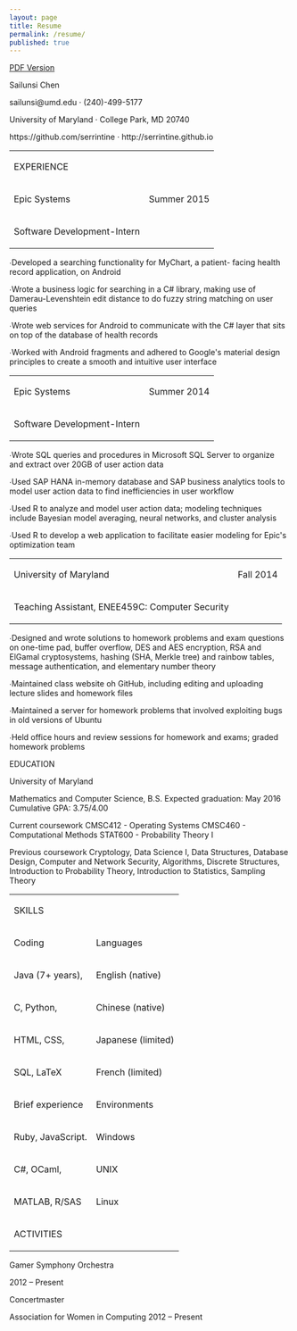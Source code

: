 ```yaml
---
layout: page
title: Resume
permalink: /resume/
published: true
---
```




<a href="{{ site.baseurl }}/assets/sailunsi-resume.pdf">PDF Version</a>

<DIV id="page_1">


<DIV id="id_1">
<P class="p0 ft0">Sailunsi Chen</P>
<P class="p1 ft2">sailunsi@umd.edu <SPAN class="ft1">· </SPAN><NOBR>(240)-499-5177</NOBR></P>
<P class="p2 ft2">University of Maryland <SPAN class="ft1">· </SPAN>College Park, MD 20740</P>
<P class="p3 ft2">https://github.com/serrintine <SPAN class="ft1">· </SPAN>http://serrintine.github.io</P>
</DIV>
<DIV id="id_2">
<DIV id="id_2_1">
<TABLE class="t0">
<TR>
	<TD class="tr0 td0"><P class="p4 ft3">EXPERIENCE</P></TD>
	<TD class="tr0 td1"><P class="p4 ft4">&nbsp;</P></TD>
</TR>
<TR>
	<TD class="tr1 td0"><P class="p4 ft5">Epic Systems</P></TD>
	<TD class="tr1 td1"><P class="p4 ft6">Summer 2015</P></TD>
</TR>
<TR>
	<TD class="tr2 td0"><P class="p4 ft7">Software <NOBR>Development-Intern</NOBR></P></TD>
	<TD class="tr2 td1"><P class="p4 ft4">&nbsp;</P></TD>
</TR>
</TABLE>
<P class="p5 ft10"><SPAN class="ft8">∙</SPAN><SPAN class="ft9">Developed a searching functionality for MyChart, a patient- facing health record application, on Android</SPAN></P>
<P class="p6 ft10"><SPAN class="ft8">∙</SPAN><SPAN class="ft9">Wrote a business logic for searching in a C# library, making use of </SPAN><NOBR>Damerau-Levenshtein</NOBR> edit distance to do fuzzy string matching on user queries</P>
<P class="p7 ft12"><SPAN class="ft8">∙</SPAN><SPAN class="ft11">Wrote web services for Android to communicate with the C# layer that sits on top of the database of health records</SPAN></P>
<P class="p8 ft14"><SPAN class="ft8">∙</SPAN><SPAN class="ft13">Worked with Android fragments and adhered to Google's material design principles to create a smooth and intuitive user interface</SPAN></P>
<TABLE cellpadding=0 cellspacing=0 class="t1">
<TR>
	<TD class="tr3 td0"><P class="p4 ft5">Epic Systems</P></TD>
	<TD class="tr3 td1"><P class="p4 ft6">Summer 2014</P></TD>
</TR>
<TR>
	<TD class="tr4 td0"><P class="p4 ft7">Software <NOBR>Development-Intern</NOBR></P></TD>
	<TD class="tr4 td1"><P class="p4 ft4">&nbsp;</P></TD>
</TR>
</TABLE>
<P class="p9 ft10"><SPAN class="ft8">∙</SPAN><SPAN class="ft9">Wrote SQL queries and procedures in Microsoft SQL Server to organize and extract over 20GB of user action data</SPAN></P>
<P class="p10 ft10"><SPAN class="ft8">∙</SPAN><SPAN class="ft9">Used SAP HANA </SPAN><NOBR>in-memory</NOBR> database and SAP business analytics tools to model user action data to find inefficiencies in user workflow</P>
<P class="p11 ft10"><SPAN class="ft8">∙</SPAN><SPAN class="ft9">Used R to analyze and model user action data; modeling techniques include Bayesian model averaging, neural networks, and cluster analysis</SPAN></P>
<P class="p12 ft10"><SPAN class="ft8">∙</SPAN><SPAN class="ft9">Used R to develop a web application to facilitate easier modeling for Epic's optimization team</SPAN></P>
<TABLE class="t2">
<TR>
	<TD class="tr3 td2"><P class="p4 ft5">University of Maryland</P></TD>
	<TD class="tr3 td3"><P class="p4 ft6">Fall 2014</P></TD>
</TR>
<TR>
	<TD class="tr4 td2"><P class="p4 ft7">Teaching Assistant, ENEE459C: Computer Security</P></TD>
	<TD class="tr4 td3"><P class="p4 ft4">&nbsp;</P></TD>
</TR>
</TABLE>
<P class="p13 ft10"><SPAN class="ft8">∙</SPAN><SPAN class="ft9">Designed and wrote solutions to homework problems and exam questions on </SPAN><NOBR>one-time</NOBR> pad, buffer overflow, DES and AES encryption, RSA and ElGamal cryptosystems, hashing (SHA, Merkle tree) and rainbow tables, message authentication, and elementary number theory</P>
<P class="p14 ft10"><SPAN class="ft8">∙</SPAN><SPAN class="ft9">Maintained class website oh GitHub, including editing and uploading lecture slides and homework files</SPAN></P>
<P class="p15 ft10"><SPAN class="ft8">∙</SPAN><SPAN class="ft9">Maintained a server for homework problems that involved exploiting bugs in old versions of Ubuntu</SPAN></P>
<P class="p16 ft10"><SPAN class="ft8">∙</SPAN><SPAN class="ft9">Held office hours and review sessions for homework and exams; graded homework problems</SPAN></P>
</DIV>
<DIV id="id_2_2">
<P class="p17 ft3">EDUCATION</P>
<P class="p18 ft15">University of Maryland</P>
<P class="p19 ft16">Mathematics and Computer Science, B.S. <SPAN class="ft14">Expected graduation: May 2016 Cumulative GPA: 3.75/4.00</SPAN></P>
<P class="p20 ft16">Current coursework <SPAN class="ft14">CMSC412 - Operating Systems CMSC460 - Computational Methods STAT600 - Probability Theory I</SPAN></P>
<P class="p21 ft17">Previous coursework <SPAN class="ft10">Cryptology, Data Science I, Data Structures, Database Design, Computer and Network Security, Algorithms, Discrete Structures, Introduction to Probability Theory, Introduction to Statistics, Sampling Theory</SPAN></P>
<TABLE class="t3">
<TR>
	<TD class="tr0 td4"><P class="p4 ft3">SKILLS</P></TD>
	<TD class="tr0 td5"><P class="p4 ft4">&nbsp;</P></TD>
</TR>
<TR>
	<TD class="tr5 td4"><P class="p4 ft7">Coding</P></TD>
	<TD class="tr5 td5"><P class="p4 ft7">Languages</P></TD>
</TR>
<TR>
	<TD class="tr2 td4"><P class="p4 ft6">Java (7+ years),</P></TD>
	<TD class="tr2 td5"><P class="p4 ft6">English (native)</P></TD>
</TR>
<TR>
	<TD class="tr2 td4"><P class="p4 ft6">C, Python,</P></TD>
	<TD class="tr2 td5"><P class="p4 ft6">Chinese (native)</P></TD>
</TR>
<TR>
	<TD class="tr4 td4"><P class="p4 ft6">HTML, CSS,</P></TD>
	<TD class="tr4 td5"><P class="p4 ft6">Japanese (limited)</P></TD>
</TR>
<TR>
	<TD class="tr2 td4"><P class="p4 ft6">SQL, LaTeX</P></TD>
	<TD class="tr2 td5"><P class="p4 ft6">French (limited)</P></TD>
</TR>
<TR>
	<TD class="tr6 td4"><P class="p4 ft7">Brief experience</P></TD>
	<TD class="tr6 td5"><P class="p4 ft7">Environments</P></TD>
</TR>
<TR>
	<TD class="tr4 td4"><P class="p4 ft6">Ruby, JavaScript.</P></TD>
	<TD class="tr4 td5"><P class="p4 ft6">Windows</P></TD>
</TR>
<TR>
	<TD class="tr2 td4"><P class="p4 ft6">C#, OCaml,</P></TD>
	<TD class="tr2 td5"><P class="p4 ft6">UNIX</P></TD>
</TR>
<TR>
	<TD class="tr4 td4"><P class="p4 ft6">MATLAB, R/SAS</P></TD>
	<TD class="tr4 td5"><P class="p4 ft6">Linux</P></TD>
</TR>
<TR>
	<TD class="tr7 td4"><P class="p4 ft18">ACTIVITIES</P></TD>
	<TD class="tr7 td5"><P class="p4 ft4">&nbsp;</P></TD>
</TR>
</TABLE>
<P class="p18 ft7">Gamer Symphony Orchestra</P>
<P class="p22 ft6">2012 – Present</P>
<P class="p23 ft6">Concertmaster</P>
<P class="p24 ft17">Association for Women in Computing <SPAN class="ft10">2012 – Present</SPAN></P>
</DIV>
</DIV>
</DIV>